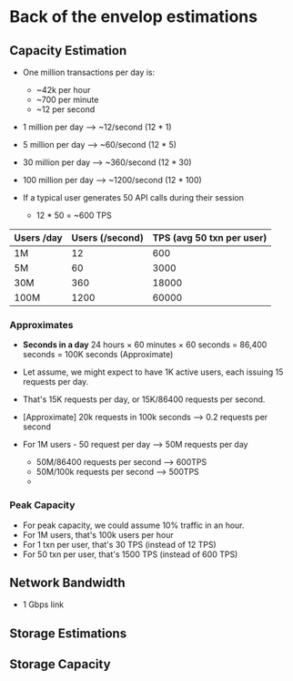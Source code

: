 # Back of the envelop estimations

## Capacity Estimation

* One million transactions per day is:
  * ~42k per hour
  * ~700 per minute
  * ~12 per second

* 1 million per day --> ~12/second (12 * 1)
* 5 million per day --> ~60/second (12 * 5)
* 30 million per day --> ~360/second (12 * 30)
* 100 million per day --> ~1200/second (12 * 100)

* If a typical user generates 50 API calls during their session

  * 12 * 50 = ~600 TPS



| Users /day | Users (/second) | TPS (avg 50 txn per user) |
| ---------- | --------------- | ------------------------- |
| 1M         | 12              | 600                       |
| 5M         | 60              | 3000                      |
| 30M        | 360             | 18000                     |
| 100M       | 1200            | 60000                     |



### Approximates

* **Seconds in a day** 24 hours × 60 minutes × 60 seconds = 86,400 seconds = 100K seconds (Approximate)

* Let assume, we might expect to have 1K active users, each issuing 15 requests per day.

* That's 15K requests per day, or 15K/86400 requests per second.

* [Approximate] 20k requests in 100k seconds --> 0.2 requests per second

* For 1M users - 50 request per day --> 50M requests per day

  * 50M/86400 requests per second --> 600TPS
  * 50M/100k requests per second --> 500TPS
  *



### Peak Capacity

* For peak capacity, we could assume 10% traffic in an hour.
* For 1M users, that's 100k users per hour
* For 1 txn per user, that's 30 TPS (instead of 12 TPS)
* For 50 txn per user, that's 1500 TPS (instead of 600 TPS)



## Network Bandwidth

* 1 Gbps link

## Storage Estimations



## Storage Capacity
